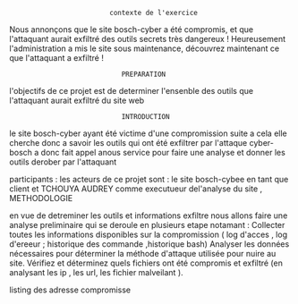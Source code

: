                              contexte de l'exercice
Nous annonçons que le site bosch-cyber a été compromis, et que l'attaquant aurait exfiltré des outils secrets très dangereux !
Heureusement l'administration a mis le site sous maintenance, découvrez maintenant ce que l'attaquant a exfiltré !



                                PREPARATION 
   	

l'objectifs de ce projet est de determiner l'ensenble des outils que l'attaquant aurait exfiltré du site web

                                INTRODUCTION 

le site bosch-cyber ayant été victime d'une compromission suite a cela elle cherche donc a savoir les outils qui ont été exfiltrer par l'attaque 
cyber-bosch a donc fait appel anous service pour faire une analyse et donner les outils derober par l'attaquant 

participants : les acteurs de ce projet sont : le site bosch-cybee en tant que client  et  TCHOUYA AUDREY comme executueur del'analyse 
du site , 
                                 METHODOLOGIE  

en vue de detreminer les outils et informations exfiltre nous allons faire une analyse preliminaire qui se deroule en plusieurs etape notamant :
Collecter toutes les informations disponibles sur la compromission ( log d'acces , log d'ereeur ; historique des commande ,historique bash)
Analyser les données nécessaires pour déterminer la méthode d'attaque utilisée pour nuire au site.
Vérifiez et déterminez quels fichiers ont été compromis et exfiltré (en analysant les ip , les url, les fichier malveilant ).

listing des adresse compromisse  
